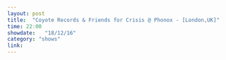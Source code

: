```yaml
---
layout: post
title:  "Coyote Records & Friends for Crisis @ Phonox - [London,UK]"
time: 22:00
showdate:   "18/12/16"
category: "shows"
link:
---
```

